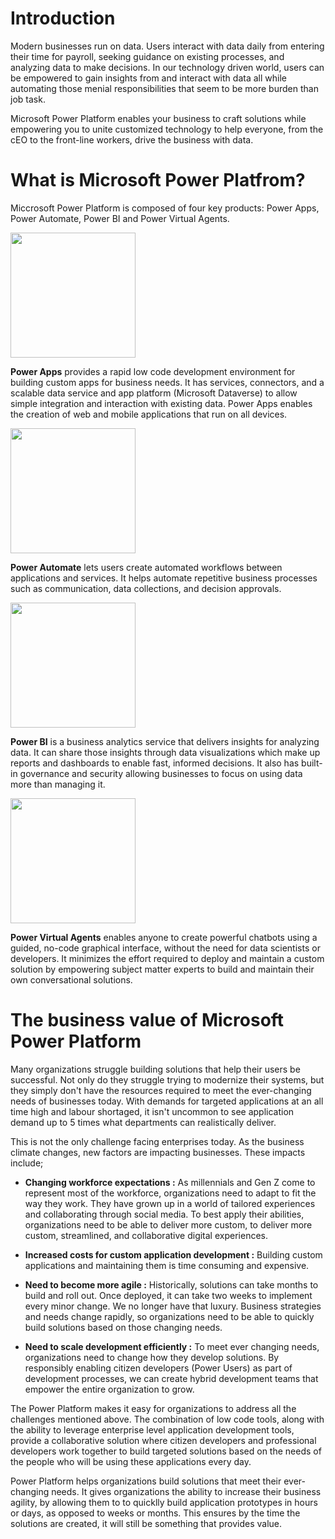 # Introduction

Modern businesses run on data. Users interact with data daily from entering their time for payroll, seeking
guidance on existing processes, and analyzing data to make decisions. In our technology driven world,
users can be empowered to gain insights from and interact with data all while automating those 
menial responsibilities that seem to be more burden than job task.

Microsoft Power Platform enables your business to craft solutions while empowering you to unite
customized technology to help everyone, from the cEO to the front-line workers, drive the business
with data.

# What is Microsoft Power Platfrom?

Miccrosoft Power Platform is composed of four key products: Power Apps, Power Automate, Power BI and
Power Virtual Agents.

<img src = "https://learn.microsoft.com/en-us/training/modules/introduction-power-platform/media/powerappslogo.png"  width = "200" />

__Power Apps__ provides a rapid low code development environment for building custom apps for business needs.
It has services, connectors, and a scalable data service and app platform (Microsoft Dataverse) to allow simple
integration and interaction with existing data. Power Apps enables the creation of web and mobile applications that
run on all devices.

<img src = "https://learn.microsoft.com/en-us/training/modules/introduction-power-platform/media/powerautomatelogo.png" width = "200" />

__Power Automate__ lets users create automated workflows between applications and services. It helps automate repetitive business processes such as
communication, data collections, and decision approvals.

<img src = "https://learn.microsoft.com/en-us/training/modules/introduction-power-platform/media/powerbilogo.png" width = "200" />

__Power BI__ is a business analytics service that delivers insights for analyzing data. It can share those insights through data
visualizations which make up reports and dashboards to enable fast, informed decisions. It also has built-in
governance and security allowing businesses to focus on using data more than managing it.

<img src = "https://learn.microsoft.com/en-us/training/modules/introduction-power-platform/media/powervirtualagentslogo.png" width = "200" />

__Power Virtual Agents__ enables anyone to create powerful chatbots using a guided, no-code graphical interface,
without the need for data scientists or developers. It minimizes the effort required to deploy and maintain a custom solution
by empowering subject matter experts to build and maintain their own conversational solutions.

# The business value of Microsoft Power Platform

Many organizations struggle building solutions that help their users be successful. Not only do they
struggle trying to modernize their systems, but they simply don't have the resources required to meet
the ever-changing needs of businesses today. With demands for targeted applications at an all time high
and labour shortaged, it isn't uncommon to see application demand up to 5 times what departments can realistically deliver.

This is not the only challenge facing enterprises today. As the business climate changes, new factors are impacting businesses.
These impacts include;

- __Changing workforce expectations :__ As millennials and Gen Z come to represent most of the workforce, 
  organizations need to adapt to fit the way they work. They have grown up in a world of tailored experiences and
  collaborating through social media. To best apply their abilities, organizations need to be able to deliver more custom,
  to deliver more custom, streamlined, and collaborative digital experiences.
  
- __Increased costs for custom application development :__ Building custom applications and maintaining them is time consuming and expensive.

- __Need to become more agile :__ Historically, solutions can take months to build and roll out. Once deployed, it can take two weeks to
  implement every minor change. We no longer have that luxury. Business strategies and needs change rapidly, so organizations
  need to be able to quickly build solutions based on those changing needs.
- __Need to scale development efficiently :__ To meet ever changing needs, organizations need to change how they develop solutions.
  By responsibly enabling citizen developers (Power Users) as part of development processes, we can create hybrid development teams
  that empower the entire organization to grow.
  
The Power Platform makes it easy for organizations to address all the challenges mentioned above.
The combination of low code tools, along with the ability to leverage enterprise level application development tools,
provide a collaborative solution where citizen developers and professional developers work together to build
targeted solutions based on the needs of the people who will be using these applications every day.

Power Platform helps organizations build solutions that meet their ever-changing needs. It gives organizations the ability
to increase their business agility, by allowing them to to quicklly build application prototypes in hours or days, as
opposed to weeks or months. This ensures by the time the solutions are created, it will still be something that provides
value. 































            
            
            
            
            
            
            
            
            
            
            
            
            
            
            
            
            
            
            
            
            
            
            
            
            
